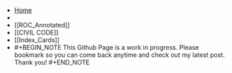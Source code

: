 - [Home]([[index]])
-
- [[ROC_Annotated]]
- [[CIVIL CODE]]
- [[Index_Cards]]
- #+BEGIN_NOTE
  This Github Page is a work in progress. Please bookmark so you can come back anytime and check out my latest post. Thank you!
  #+END_NOTE
